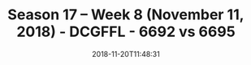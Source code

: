 ---
title: Season 17 – Week 8 (November 11, 2018) - DCGFFL - 6692 vs 6695
teams_score:
- team: 6692
  score:
- team: 6695
  score: 18
mvp: M. Townsend (Gold), J. Anderson (Neon Green)
game-ball: C. Azabache (Gold), D. Cook (Neon Green)
season: 17
week: 8
date: '2018-11-20T11:48:31'
pageid: season-17-week-8-november-11-2018-6692-vs-6695
---